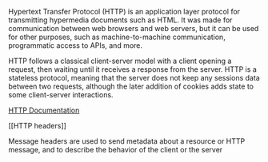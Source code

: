 Hypertext Transfer Protocol (HTTP) is an application layer protocol for transmitting hypermedia documents such as HTML. It was made for communication between web browsers and web servers, but it can be used for other purposes, such as machine-to-machine communication, programmatic access to APIs, and more. 

HTTP follows a classical client-server model with a client opening a request, then waiting until it receives a response from the server. HTTP is a stateless protocol, meaning that the server does not keep any sessions data between two requests, although the later addition of cookies adds state to some client-server interactions. 

[HTTP Documentation ](https://developer.mozilla.org/en-US/docs/Web/HTTP)

[[HTTP headers]]

Message headers are used to send metadata about a resource or HTTP message, and to describe the behavior of the client or the server
